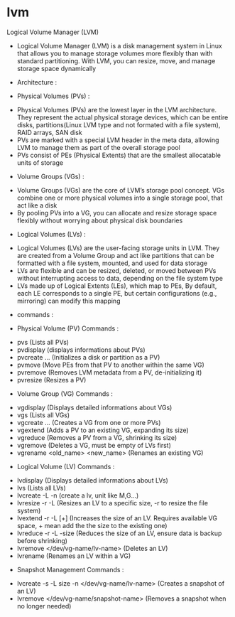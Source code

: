 # lvm
Logical Volume Manager (LVM)
+ Logical Volume Manager (LVM) is a disk management system in Linux that allows you to manage storage volumes more flexibly than with standard partitioning. With LVM, you can resize, move, and manage storage space dynamically

+ Architecture :
- Physical Volumes (PVs) : 
* Physical Volumes (PVs) are the lowest layer in the LVM architecture. They represent the actual physical storage devices, which can be entire disks, partitions(Linux LVM type and not formated with a file system), RAID arrays, SAN disk 
* PVs are marked with a special LVM header in the meta data, allowing LVM to manage them as part of the overall storage pool
* PVs consist of PEs (Physical Extents) that are the smallest allocatable units of storage
- Volume Groups (VGs) :
* Volume Groups (VGs) are the core of LVM’s storage pool concept. VGs combine one or more physical volumes into a single storage pool, that act like a disk
* By pooling PVs into a VG, you can allocate and resize storage space flexibly without worrying about physical disk boundaries
- Logical Volumes (LVs) :
* Logical Volumes (LVs) are the user-facing storage units in LVM. They are created from a Volume Group and act like partitions that can be formatted with a file system, mounted, and used for data storage
* LVs are flexible and can be resized, deleted, or moved between PVs without interrupting access to data, depending on the file system type
* LVs made up of Logical Extents (LEs), which map to PEs, By default, each LE corresponds to a single PE, but certain configurations (e.g., mirroring) can modify this mapping

+ commands : 
- Physical Volume (PV) Commands :
* pvs (Lists all PVs)
* pvdisplay (displays informations about PVs)
* pvcreate <pv-path> <pv-path> ... (Initializes a disk or partition as a PV)
* pvmove <pv-path> (Move PEs from that PV to another within the same VG)
* pvremove <pv-path> (Removes LVM metadata from a PV, de-initializing it)
* pvresize <pv-path> (Resizes a PV)
- Volume Group (VG) Commands :
* vgdisplay (Displays detailed informations about VGs)
* vgs (Lists all VGs)
* vgcreate <vg-name> <pv-path> <pv-path> ... (Creates a VG from one or more PVs)
* vgextend <vg-name> <pv-path> (Adds a PV to an existing VG, expanding its size)
* vgreduce <vg-name> <pv-path> (Removes a PV from a VG, shrinking its size)
* vgremove <vg-name> (Deletes a VG, must be empty of LVs first)
* vgrename <old_name> <new_name> (Renames an existing VG)
- Logical Volume (LV) Commands : 
* lvdisplay (Displays detailed informations about LVs)
* lvs (Lists all LVs)
* lvcreate -L <size><unit> -n <lv-name> <vg-name> (create a lv, unit like M,G...)
* lvresize -r -L <new-size> <lv-path> (Resizes an LV to a specific size, -r to resize the file system)
* lvextend -r -L [+]<size><unit> <lv-path> (Increases the size of an LV. Requires available VG space, + mean add the the size to the existing one)
* lvreduce -r -L -size <lv-path> (Reduces the size of an LV, ensure data is backup before shrinking)
* lvremove </dev/vg-name/lv-name> (Deletes an LV)
* lvrename <vg-name> <old-name> <new-name> (Renames an LV within a VG)
- Snapshot Management Commands :
* lvcreate -s -L size -n <snapshot-name> </dev/vg-name/lv-name> (Creates a snapshot of an LV)
* lvremove </dev/vg-name/snapshot-name> (Removes a snapshot when no longer needed)
